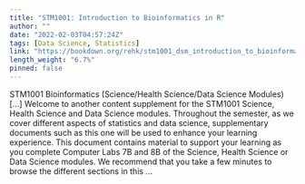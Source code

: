 ```yaml
---
title: "STM1001: Introduction to Bioinformatics in R"
author: ""
date: "2022-02-03T04:57:24Z"
tags: [Data Science, Statistics]
link: "https://bookdown.org/rehk/stm1001_dsm_introduction_to_bioinformatics_in_r/"
length_weight: "6.7%"
pinned: false
---
```


STM1001 Bioinformatics (Science/Health Science/Data Science Modules) [...] Welcome to another content supplement for the STM1001 Science, Health Science and Data Science modules. Throughout the semester, as we cover different aspects of statistics and data science, supplementary documents such as this one will be used to enhance your learning experience. This document contains material to support your learning as you complete Computer Labs 7B and 8B of the Science, Health Science or Data Science modules. We recommend that you take a few minutes to browse the different sections in this ...

